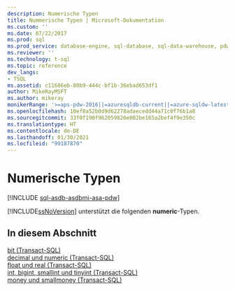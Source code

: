 ```yaml
---
description: Numerische Typen
title: Nummerische Typen | Microsoft-Dokumentation
ms.custom: ''
ms.date: 07/22/2017
ms.prod: sql
ms.prod_service: database-engine, sql-database, sql-data-warehouse, pdw
ms.reviewer: ''
ms.technology: t-sql
ms.topic: reference
dev_langs:
- TSQL
ms.assetid: c11686eb-80b9-444c-bf1b-36ebad653df1
author: MikeRayMSFT
ms.author: mikeray
monikerRange: '>=aps-pdw-2016||=azuresqldb-current||=azure-sqldw-latest||>=sql-server-2016||>=sql-server-linux-2017||=azuresqldb-mi-current'
ms.openlocfilehash: 10ef8a52b0d9d62278adaecedd44a71c0f76b1a8
ms.sourcegitcommit: 33f0f190f962059826e002be165a2bef4f9e350c
ms.translationtype: HT
ms.contentlocale: de-DE
ms.lasthandoff: 01/30/2021
ms.locfileid: "99187870"
---
```

# <a name="numeric-types"></a>Numerische Typen
[!INCLUDE [sql-asdb-asdbmi-asa-pdw](../../includes/applies-to-version/sql-asdb-asdbmi-asa-pdw.md)]

[!INCLUDE[ssNoVersion](../../includes/ssnoversion-md.md)] unterstützt die folgenden **numeric**-Typen.
  
## <a name="in-this-section"></a>In diesem Abschnitt

[bit &#40;Transact-SQL&#41;](../../t-sql/data-types/bit-transact-sql.md)  
[decimal und numeric &#40;Transact-SQL&#41;](../../t-sql/data-types/decimal-and-numeric-transact-sql.md)  
[float und real &#40;Transact-SQL&#41;](../../t-sql/data-types/float-and-real-transact-sql.md)  
[int, bigint, smallint und tinyint &#40;Transact-SQL&#41;](../../t-sql/data-types/int-bigint-smallint-and-tinyint-transact-sql.md)  
[money und smallmoney &#40;Transact-SQL&#41;](../../t-sql/data-types/money-and-smallmoney-transact-sql.md)
